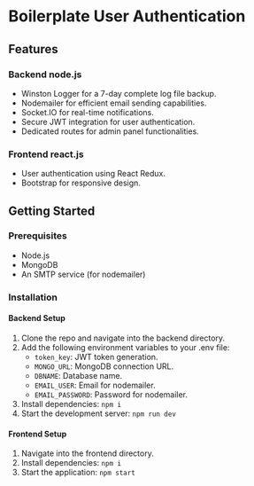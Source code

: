 # Boilerplate User Authentication

## Features

### Backend node.js
- Winston Logger for a 7-day complete log file backup.
- Nodemailer for efficient email sending capabilities.
- Socket.IO for real-time notifications.
- Secure JWT integration for user authentication.
- Dedicated routes for admin panel functionalities.

### Frontend react.js
- User authentication using React Redux.
- Bootstrap for responsive design.

## Getting Started


### Prerequisites

- Node.js
- MongoDB
- An SMTP service (for nodemailer)

### Installation

#### Backend Setup

1. Clone the repo and navigate into the backend directory.
2. Add the following environment variables to your .env file:
   - `token_key`: JWT token generation.
   - `MONGO_URL`: MongoDB connection URL.
   - `DBNAME`: Database name.
   - `EMAIL_USER`: Email for nodemailer.
   - `EMAIL_PASSWORD`: Password for nodemailer.
3. Install dependencies: `npm i`
4. Start the development server: `npm run dev`

#### Frontend Setup

1. Navigate into the frontend directory.
2. Install dependencies: `npm i`
3. Start the application: `npm start`